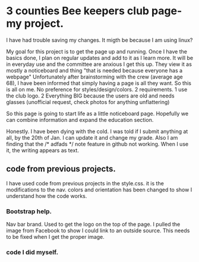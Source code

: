 # 3 counties Bee keepers club page- my project. 
I have had trouble saving my changes. 
It migth be because I am using linux? 

My goal for this project is to get the page up and running. 
Once I have the basics done, I plan on regular updates and add to it as I learn more.
It will be in everyday use and the committee are anxious I get this up.
They view it as mostly a noticeboard and thing "that is needed because everyone has a webpage"
Unfortunately after brainstorming with the crew (average age 68),
I have been informed that simply having a page is all they want. 
So this is all on me. 
No preference for styles/design/colors. 
2 requirements. 1 use the club logo. 
                2 Everything BIG because the users are old and needs glasses
                (unofficial request, check photos for anything unflattering)

So this page is going to start life as a little noticeboard page. 
Hopefully we can combine information and expand the education section. 

Honestly. I have been dying with the cold. I was told if I submit anything at all, by the 20th of Jan. I can update it and change my grade. 
Also I am finding that the /* adfads */ note feature in github not working. When I use it, the writing appears as text. 

## code from previous projects. 
I have used code from previous projects in the style.css.
it is the modifications to the nav. colors and orientation has been changed to show I understand how the code works.

### Bootstrap help. 
Nav bar brand. Used to get the logo on the top of the page. I pulled the image from Facebook to show I could link to an outside source. 
This needs to be fixed when I get the proper image. 



### code I did myself. 

